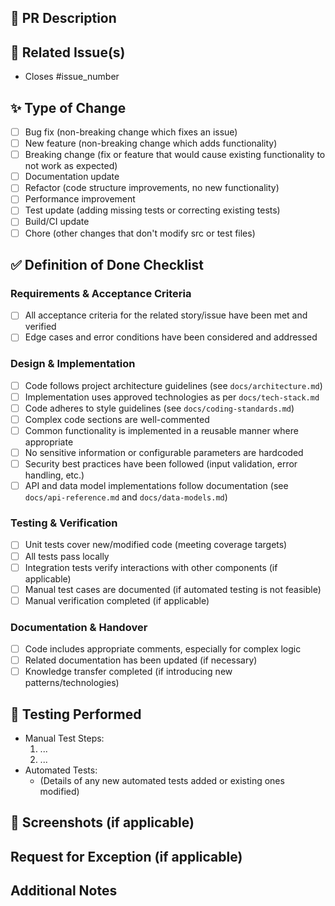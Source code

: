 <!--
Thank you for contributing to CFIPros! Please provide the following information to help us review your pull request.
-->

## 📝 PR Description

<!-- Clearly and concisely describe the changes you've made and the problem this PR solves. -->

## 🔗 Related Issue(s)

<!-- Link any related issues here, e.g., Closes #123, Fixes #456 -->
- Closes #issue_number

## ✨ Type of Change

<!-- Please delete options that are not relevant. -->
- [ ] Bug fix (non-breaking change which fixes an issue)
- [ ] New feature (non-breaking change which adds functionality)
- [ ] Breaking change (fix or feature that would cause existing functionality to not work as expected)
- [ ] Documentation update
- [ ] Refactor (code structure improvements, no new functionality)
- [ ] Performance improvement
- [ ] Test update (adding missing tests or correcting existing tests)
- [ ] Build/CI update
- [ ] Chore (other changes that don't modify src or test files)

## ✅ Definition of Done Checklist

<!-- Please check all items that apply to your PR according to our Definition of Done (docs/definition-of-done.md) -->

### Requirements & Acceptance Criteria
- [ ] All acceptance criteria for the related story/issue have been met and verified
- [ ] Edge cases and error conditions have been considered and addressed

### Design & Implementation
- [ ] Code follows project architecture guidelines (see `docs/architecture.md`)
- [ ] Implementation uses approved technologies as per `docs/tech-stack.md`
- [ ] Code adheres to style guidelines (see `docs/coding-standards.md`)
- [ ] Complex code sections are well-commented
- [ ] Common functionality is implemented in a reusable manner where appropriate
- [ ] No sensitive information or configurable parameters are hardcoded
- [ ] Security best practices have been followed (input validation, error handling, etc.)
- [ ] API and data model implementations follow documentation (see `docs/api-reference.md` and `docs/data-models.md`)

### Testing & Verification
- [ ] Unit tests cover new/modified code (meeting coverage targets)
- [ ] All tests pass locally
- [ ] Integration tests verify interactions with other components (if applicable)
- [ ] Manual test cases are documented (if automated testing is not feasible)
- [ ] Manual verification completed (if applicable)

### Documentation & Handover
- [ ] Code includes appropriate comments, especially for complex logic
- [ ] Related documentation has been updated (if necessary)
- [ ] Knowledge transfer completed (if introducing new patterns/technologies)

## 🧪 Testing Performed

<!-- Describe the tests you ran to verify your changes. Provide instructions so we can reproduce. -->
<!-- Include details of your testing environment if relevant. -->

- Manual Test Steps:
  1. ...
  2. ...
- Automated Tests:
  - (Details of any new automated tests added or existing ones modified)

## 📸 Screenshots (if applicable)

<!-- If your PR includes visual changes, please add screenshots here. -->
<!-- You can drag and drop images into the PR description on GitHub. -->

## Request for Exception (if applicable)

<!-- If you are requesting an exception to any DoD criteria, please explain why here. -->
<!-- Include which specific DoD criteria you are requesting exceptions for and the justification. -->

## Additional Notes

<!-- Any other information that is important to this PR (e.g., potential risks, deployment considerations). --> 